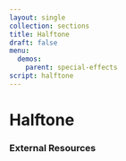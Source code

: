 ```yaml
---
layout: single
collection: sections
title: Halftone
draft: false
menu:
  demos:
    parent: special-effects
script: halftone
---
```


# Halftone

### External Resources
